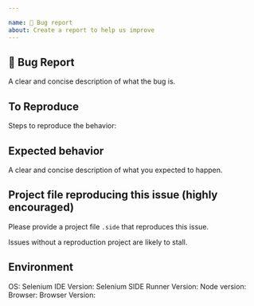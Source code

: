 ```yaml
---

name: 🐛 Bug report
about: Create a report to help us improve
---
```


## 🐛 Bug Report

A clear and concise description of what the bug is.

<!--
Please be sure to include an SSCCE (Short, Self Contained, Correct [compilable] example) http://sscce.org/

DO NOT OPEN AN ISSUE ABOUT FILE SAVING: https://github.com/SeleniumHQ/selenium-ide/issues/363
We will close all issues automatically.
-->

## To Reproduce

Steps to reproduce the behavior:

## Expected behavior

A clear and concise description of what you expected to happen.

## Project file reproducing this issue (highly encouraged)

Please provide a project file `.side` that reproduces this issue.

Issues without a reproduction project are likely to stall.

## Environment

OS: <!-- Windows 10? OSX? -->
Selenium IDE Version:  <!-- e.g.: 3.0.3 -->
Selenium SIDE Runner Version:  <!-- e.g.: 0.7.0
Please note that selenium-side-runner supports Node.js 8 - 10
-->
Node version: <!-- e.g.: 10.4
Only required if using selenium-side-runner
-->
Browser:
Browser Version: <!-- e.g.: 49.0.2623.87 (64-bit) -->
